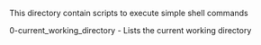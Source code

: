 This directory contain scripts to execute simple shell commands

0-current_working_directory - Lists the current working directory

